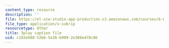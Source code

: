 ```yaml
---
content_type: resource
description: ''
file: https://ol-ocw-studio-app-production.s3.amazonaws.com/courses/6-0001-introduction-to-computer-science-and-programming-in-python-fall-2016/c183e98852b65e3bb9092e380e478c86_2__KumJsGXc.vtt
file_type: application/x-subrip
resourcetype: Other
title: 3play caption file
uid: c183e988-52b6-5e3b-b909-2e380e478c86
---
```

